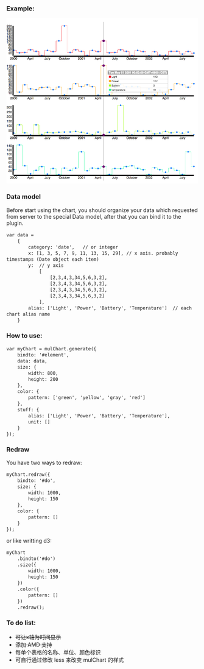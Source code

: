 ### Example:

![example](mulChart_example.png)

### Data model

Before start using the chart, you should organize your data which requested from server to the special Data model, after that you can bind it to the plugin.
	
	var data =
    	{
        	category: 'date',   // or integer
        	x: [1, 3, 5, 7, 9, 11, 13, 15, 29], // x axis. probably timestamps (Date object each item)
        	y: 	// y axis
            	[
                	[2,3,4,3,34,5,6,3,2],
                	[2,3,4,3,34,5,6,3,2],
	                [2,3,4,3,34,5,6,3,2],
    	            [2,3,4,3,34,5,6,3,2]
        	    ],
	        alias: ['Light', 'Power', 'Battery', 'Temperature']  // each chart alias name
    	}

### How to use:

	var myChart = mulChart.generate({
		bindto: '#element',
		data: data,
		size: {
			width: 800,
			height: 200
		},
		color: {
			pattern: ['green', 'yellow', 'gray', 'red']
		},
		stuff: {
			alias: ['Light', 'Power', 'Battery', 'Temperature'],
			unit: []
		}
	});		
		
### Redraw

You have two ways to redraw:

	myChart.redraw({
		bindto: '#do',
		size: {
			width: 1000,
			height: 150
		},
		color: {
			pattern: []
		}
	});		
	
or like writting d3:

	myChart
		.bindto('#do')
		.size({
			width: 1000,
			height: 150
		})
		.color({
			pattern: []
		})
		.redraw();

### To do list:

*	<del>可让x轴为时间显示</del>
*   <del>添加 AMD 支持</del>
*	每单个表格的名称、单位、颜色标识
*	可自行通过修改 less 来改变 mulChart 的样式
